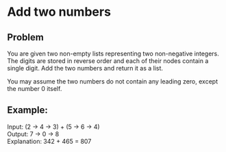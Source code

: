 # Add two numbers

## Problem
You are given two non-empty lists representing two non-negative integers. The digits are stored in reverse order and each of their nodes contain a single digit. Add the two numbers and return it as a list.

You may assume the two numbers do not contain any leading zero, except the number 0 itself.

## Example:
Input: (2 -> 4 -> 3) + (5 -> 6 -> 4)  
Output: 7 -> 0 -> 8  
Explanation: 342 + 465 = 807
